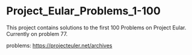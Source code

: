 # Project_Eular_Problems_1-100
This project contains solutions to the first 100 Problems on Project Eular.
Currently on problem 77.

problems: https://projecteuler.net/archives
